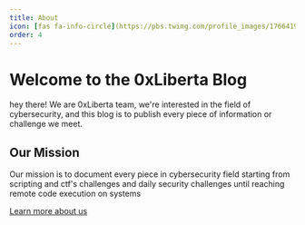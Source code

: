 ```yaml
---
title: About
icon: [fas fa-info-circle](https://pbs.twimg.com/profile_images/1766419372812222464/A48K0Jjf_400x400.jpg)
order: 4
---
```


# Welcome to the 0xLiberta Blog

hey there! We are 0xLiberta team, we're interested in the field of cybersecurity, and this blog is to publish every piece of information or challenge we meet.

## Our Mission

Our mission is to document every piece in cybersecurity field starting from scripting and ctf's challenges and daily security challenges until reaching remote code execution on systems 

[Learn more about us](/about)
